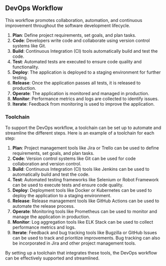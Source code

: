 ## DevOps Workflow
This workflow promotes collaboration, automation, and continuous improvement throughout the software development lifecycle.

1. **Plan**: Define project requirements, set goals, and plan tasks.
2. **Code**: Developers write code and collaborate using version control systems like Git.
3. **Build**: Continuous Integration (CI) tools automatically build and test the code.
4. **Test**: Automated tests are executed to ensure code quality and functionality.
5. **Deploy**: The application is deployed to a staging environment for further testing.
6. **Release**: Once the application passes all tests, it is released to production.
7. **Operate**: The application is monitored and managed in production.
8. **Monitor**: Performance metrics and logs are collected to identify issues.
9. **Iterate**: Feedback from monitoring is used to improve the application.

### Toolchain

To support the DevOps workflow, a toolchain can be set up to automate and streamline the different steps. Here is an example of a toolchain for each step:

1. **Plan**: Project management tools like Jira or Trello can be used to define requirements, set goals, and plan tasks.
2. **Code**: Version control systems like Git can be used for code collaboration and version control.
3. **Build**: Continuous Integration (CI) tools like Jenkins can be used to automatically build and test the code.
4. **Test**: Automated testing frameworks like Selenium or Robot Framework can be used to execute tests and ensure code quality.
5. **Deploy**: Deployment tools like Docker or Kubernetes can be used to deploy the application to a staging environment.
6. **Release**: Release management tools like GitHub Actions can be used to automate the release process.
7. **Operate**: Monitoring tools like Prometheus can be used to monitor and manage the application in production.
8. **Monitor**: Log aggregation tools like ELK Stack can be used to collect performance metrics and logs.
9. **Iterate**: Feedback and bug tracking tools like Bugzilla or GitHub Issues can be used to track and prioritize improvements. Bug tracking can also be incorporated in Jira and other project management tools.

By setting up a toolchain that integrates these tools, the DevOps workflow can be effectively supported and streamlined.